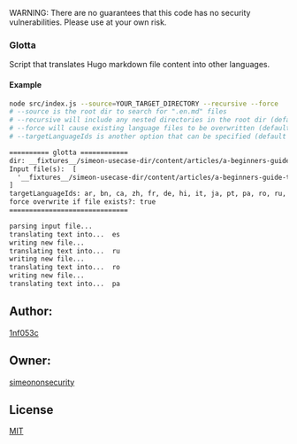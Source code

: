 WARNING: There are no guarantees that this code has no security vulnerabilities. Please use at your own risk.

### Glotta

Script that translates Hugo markdown file content into other languages.

#### Example

```sh
node src/index.js --source=YOUR_TARGET_DIRECTORY --recursive --force
# --source is the root dir to search for ".en.md" files
# --recursive will include any nested directories in the root dir (default is false)
# --force will cause existing language files to be overwritten (default is to ignore existing language file)
# --targetLanguageIds is another option that can be specified (default target ids are: ar, bn, ca, zh, fr, de, hi, it, ja, pt, pa, ro, ru, es
```

```txt
========== glotta ============
dir: __fixtures__/simeon-usecase-dir/content/articles/a-beginners-guide-to-setting-up-a-secure-and-resilient-vpn-for-remote-workers
Input file(s):  [
  '__fixtures__/simeon-usecase-dir/content/articles/a-beginners-guide-to-setting-up-a-secure-and-resilient-vpn-for-remote-workers/index.en.md'
]
targetLanguageIds: ar, bn, ca, zh, fr, de, hi, it, ja, pt, pa, ro, ru, es
force overwrite if file exists?: true
==============================

parsing input file...
translating text into...  es
writing new file...
translating text into...  ru
writing new file...
translating text into...  ro
writing new file...
translating text into...  pa
```


## Author:

[1nf053c](https://github.com/1nf053c)


## Owner:

[simeononsecurity](https://github.com/simeononsecurity)

## License

[MIT](https://github.com/simeononsecurity/glotta/blob/main/LICENSE)
